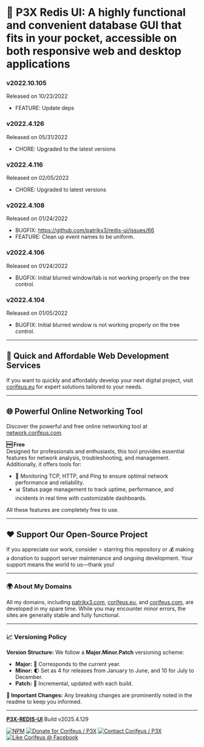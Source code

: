 [//]: #@corifeus-header

# 📡 P3X Redis UI: A highly functional and convenient database GUI that fits in your pocket, accessible on both responsive web and desktop applications

                        
[//]: #@corifeus-header:end
### v2022.10.105
Released on 10/23/2022
* FEATURE: Update deps



### v2022.4.126
Released on 05/31/2022
* CHORE: Upgraded to the latest versions



### v2022.4.116
Released on 02/05/2022
* CHORE: Upgraded to latest versions



### v2022.4.108
Released on 01/24/2022
* BUGFIX: https://github.com/patrikx3/redis-ui/issues/66
* FEATURE: Clean up event names to be uniform.



### v2022.4.106
Released on 01/24/2022
* BUGFIX: Initial blurred window/tab is not working properly on the tree control.



### v2022.4.104
Released on 01/05/2022
* BUGFIX: Initial blurred window is not working properly on the tree control. 


[//]: #@corifeus-footer

---

## 🚀 Quick and Affordable Web Development Services

If you want to quickly and affordably develop your next digital project, visit [corifeus.eu](https://corifeus.eu) for expert solutions tailored to your needs.

---

## 🌐 Powerful Online Networking Tool  

Discover the powerful and free online networking tool at [network.corifeus.com](https://network.corifeus.com).  

**🆓 Free**  
Designed for professionals and enthusiasts, this tool provides essential features for network analysis, troubleshooting, and management.  
Additionally, it offers tools for:  
- 📡 Monitoring TCP, HTTP, and Ping to ensure optimal network performance and reliability.  
- 📊 Status page management to track uptime, performance, and incidents in real time with customizable dashboards.  

All these features are completely free to use.  

---

## ❤️ Support Our Open-Source Project  
If you appreciate our work, consider ⭐ starring this repository or 💰 making a donation to support server maintenance and ongoing development. Your support means the world to us—thank you!  

---

### 🌍 About My Domains  
All my domains, including [patrikx3.com](https://patrikx3.com), [corifeus.eu](https://corifeus.eu), and [corifeus.com](https://corifeus.com), are developed in my spare time. While you may encounter minor errors, the sites are generally stable and fully functional.  

---

### 📈 Versioning Policy  
**Version Structure:** We follow a **Major.Minor.Patch** versioning scheme:  
- **Major:** 📅 Corresponds to the current year.  
- **Minor:** 🌓 Set as 4 for releases from January to June, and 10 for July to December.  
- **Patch:** 🔧 Incremental, updated with each build.  

**🚨 Important Changes:** Any breaking changes are prominently noted in the readme to keep you informed.

---


[**P3X-REDIS-UI**](https://corifeus.com/redis-ui) Build v2025.4.129

 [![NPM](https://img.shields.io/npm/v/p3x-redis-ui.svg)](https://www.npmjs.com/package/p3x-redis-ui)  [![Donate for Corifeus / P3X](https://img.shields.io/badge/Donate-Corifeus-003087.svg)](https://www.paypal.com/cgi-bin/webscr?cmd=_s-xclick&hosted_button_id=QZVM4V6HVZJW6)  [![Contact Corifeus / P3X](https://img.shields.io/badge/Contact-P3X-ff9900.svg)](https://www.patrikx3.com/en/front/contact) [![Like Corifeus @ Facebook](https://img.shields.io/badge/LIKE-Corifeus-3b5998.svg)](https://www.facebook.com/corifeus.software)






[//]: #@corifeus-footer:end